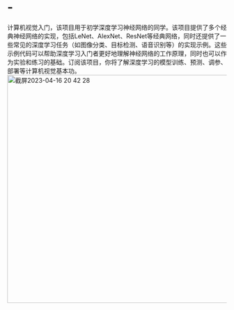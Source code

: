 # -
计算机视觉入门，该项目用于初学深度学习神经网络的同学。该项目提供了多个经典神经网络的实现，包括LeNet、AlexNet、ResNet等经典网络，同时还提供了一些常见的深度学习任务（如图像分类、目标检测、语音识别等）的实现示例。这些示例代码可以帮助深度学习入门者更好地理解神经网络的工作原理，同时也可以作为实验和练习的基础。订阅该项目，你将了解深度学习的模型训练、预测、调参、部署等计算机视觉基本功。
<img width="525" alt="截屏2023-04-16 20 42 28" src="https://user-images.githubusercontent.com/127123332/232313393-ac4c4a8c-b46b-4d09-aac6-667d6a88564c.png">
